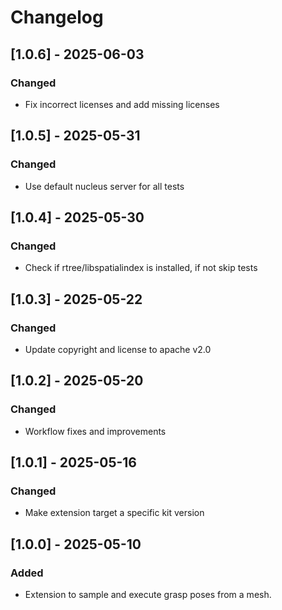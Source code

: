 # Changelog
## [1.0.6] - 2025-06-03
### Changed
- Fix incorrect licenses and add missing licenses

## [1.0.5] - 2025-05-31
### Changed
- Use default nucleus server for all tests

## [1.0.4] - 2025-05-30
### Changed
- Check if rtree/libspatialindex is installed, if not skip tests

## [1.0.3] - 2025-05-22
### Changed
- Update copyright and license to apache v2.0

## [1.0.2] - 2025-05-20
### Changed
- Workflow fixes and improvements

## [1.0.1] - 2025-05-16
### Changed
- Make extension target a specific kit version

## [1.0.0] - 2025-05-10
### Added
- Extension to sample and execute grasp poses from a mesh.
